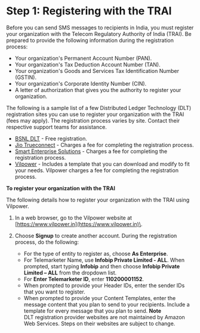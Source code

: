 # Step 1: Registering with the TRAI<a name="sns-india-register-with-trai"></a>

Before you can send SMS messages to recipients in India, you must register your organization with the Telecom Regulatory Authority of India \(TRAI\)\. Be prepared to provide the following information during the registration process:
+ Your organization's Permanent Account Number \(PAN\)\.
+ Your organization's Tax Deduction Account Number \(TAN\)\.
+ Your organization's Goods and Services Tax Identification Number \(GSTIN\)\.
+ Your organization's Corporate Identity Number \(CIN\)\.
+ A letter of authorization that gives you the authority to register your organization\.

The following is a sample list of a few Distributed Ledger Technology \(DLT\) registration sites you can use to register your organization with the TRAI \(fees may apply\)\. The registration process varies by site\. Contact their respective support teams for assistance\.
+ [BSNL DLT](https://www.ucc-bsnl.co.in) \- Free registration\.
+ [Jio Trueconnect](https://trueconnect.jio.com) \- Charges a fee for completing the registration process\.
+ [Smart Enterprise Solutions](https://smartping.live/entity/register-with) \- Charges a fee for completing the registration process\.
+ [Vilpower](https://www.vilpower.in) \- Includes a template that you can download and modify to fit your needs\. Vilpower charges a fee for completing the registration process\.

**To register your organization with the TRAI**

The following details how to register your organization with the TRAI using Vilpower\.

1. In a web browser, go to the Vilpower website at [https://www.vilpower.in](https://www.vilpower.in)\.

1. Choose **Signup** to create another account\. During the registration process, do the following:
   + For the type of entity to register as, choose **As Enterprise**\.
   + For Telemarketer Name, use **Infobip Private Limited \- ALL**\. When prompted, start typing **Infobip** and then choose **Infobip Private Limited – ALL** from the dropdown list\.
   +  For **Enter Telemarketer ID**, enter **110200001152**\.
   + When prompted to provide your Header IDs, enter the sender IDs that you want to register\.
   + When prompted to provide your Content Templates, enter the message content that you plan to send to your recipients\. Include a template for every message that you plan to send\. 
**Note**  
DLT registration provider websites are not maintained by Amazon Web Services\. Steps on their websites are subject to change\.